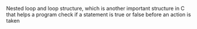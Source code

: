 Nested loop and loop structure, which is another important structure in C that helps a program check if a statement is true or false before an action is taken
